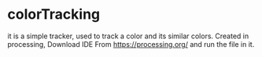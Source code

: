 # colorTracking
it is a simple tracker, used to track a color and its similar colors.
Created in processing, Download IDE From https://processing.org/ and run the file in it.

